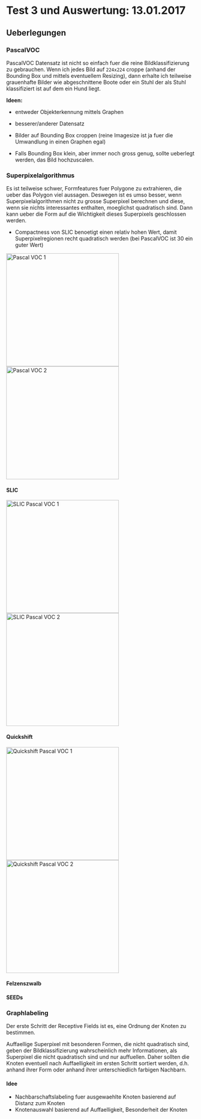 # Test 3 und Auswertung: 13.01.2017

## Ueberlegungen

### PascalVOC

PascalVOC Datensatz ist nicht so einfach fuer die reine Bildklassifizierung zu
gebrauchen. Wenn ich jedes Bild auf `224x224` croppe (anhand der Bounding Box
und mittels eventuellem Resizing), dann erhalte ich teilweise grauenhafte
Bilder wie abgeschnittene Boote oder ein Stuhl der als Stuhl klassifiziert ist
auf dem ein Hund liegt.

**Ideen:**
* entweder Objekterkennung mittels Graphen
* besserer/anderer Datensatz
* Bilder auf Bounding Box croppen (reine Imagesize ist ja fuer die Umwandlung
  in einen Graphen egal)

* Falls Bounding Box klein, aber immer noch gross genug, sollte ueberlegt
  werden, das Bild hochzuscalen.

### Superpixelalgorithmus

Es ist teilweise schwer, Formfeatures fuer Polygone zu extrahieren, die ueber
das Polygon viel aussagen. Deswegen ist es umso besser, wenn
Superpixelalgorithmen nicht zu grosse Superpixel berechnen und diese, wenn sie
nichts interessantes enthalten, moeglichst quadratisch sind. Dann kann ueber
die Form auf die Wichtigkeit dieses Superpixels geschlossen werden.

* Compactness von SLIC benoetigt einen relativ hohen Wert, damit
  Superpixelregionen recht quadratisch werden (bei PascalVOC ist 30 ein guter
  Wert)

<img 
src="https://github.com/rusty1s/deep-learning/raw/master/thesis/tests/images/pascal_1.png" 
alt="Pascal VOC 1" width="300" />
<img 
src="https://github.com/rusty1s/deep-learning/raw/master/thesis/tests/images/pascal_2.png" 
alt="Pascal VOC 2" width="300" />

#### SLIC

<img 
src="https://github.com/rusty1s/deep-learning/raw/master/thesis/tests/images/pascal_1_slic.png" 
alt="SLIC Pascal VOC 1" width="300" />
<img 
src="https://github.com/rusty1s/deep-learning/raw/master/thesis/tests/images/pascal_2_slic.png" 
alt="SLIC Pascal VOC 2" width="300" />

#### Quickshift

<img 
src="https://github.com/rusty1s/deep-learning/raw/master/thesis/tests/images/pascal_1_quickshift.png" 
alt="Quickshift Pascal VOC 1" width="300" />
<img 
src="https://github.com/rusty1s/deep-learning/raw/master/thesis/tests/images/pascal_2_quickshift.png" 
alt="Quickshift Pascal VOC 2" width="300" />

#### Felzenszwalb

#### SEEDs

### Graphlabeling

Der erste Schritt der Receptive Fields ist es, eine Ordnung der Knoten zu
bestimmen.

Auffaellige Superpixel mit besonderen Formen, die nicht quadratisch
sind, geben der Bildklassifizierung wahrscheinlich mehr Informationen, als
Superpixel die nicht quadratisch sind und nur auffuellen. Daher sollten die
Knoten eventuell nach Auffaelligkeit im ersten Schritt sortiert werden, d.h.
anhand ihrer Form oder anhand ihrer unterschiedlich farbigen Nachbarn.

#### Idee

* Nachbarschaftslabeling fuer ausgewaehlte Knoten basierend auf Distanz zum
  Knoten
* Knotenauswahl basierend auf Auffaelligkeit, Besonderheit der Knoten
